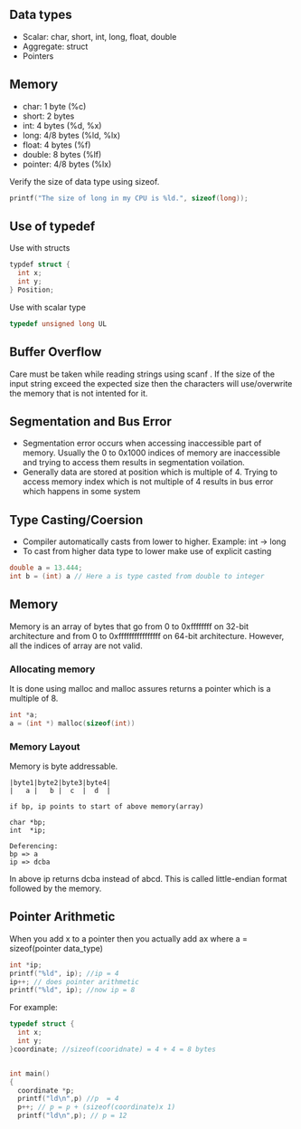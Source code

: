 ## Data types

- Scalar: char, short, int, long, float, double
- Aggregate: struct
- Pointers

## Memory

- char: 1 byte (%c)
- short: 2 bytes 
- int: 4 bytes (%d, %x)
- long: 4/8 bytes (%ld, %lx)
- float: 4 bytes (%f)
- double: 8 bytes (%lf)
- pointer: 4/8 bytes (%lx)

Verify the size of data type using sizeof.
```c
printf("The size of long in my CPU is %ld.", sizeof(long));
```

## Use of typedef

Use with structs
```c
typdef struct {
  int x;
  int y;
} Position;
```
Use with scalar type
```c
typedef unsigned long UL
```

## Buffer Overflow

Care must be taken while reading strings using scanf . If the size of the input string exceed the expected size then the characters will use/overwrite the memory that is not intented for it.

## Segmentation and Bus Error

- Segmentation error occurs when accessing inaccessible part of memory. Usually the 0 to 0x1000 indices of memory are inaccessible and trying to access them results in segmentation voilation. 
- Generally data are stored at position which is multiple of 4. Trying to access memory index which is not multiple of 4 results in bus error which happens in some system

## Type Casting/Coersion

- Compiler automatically casts from lower to higher. Example: int -> long
- To cast from higher data type to lower make use of explicit casting 
```c
double a = 13.444;
int b = (int) a // Here a is type casted from double to integer
```
## Memory

Memory is an array of bytes that go from 0 to 0xffffffff on 32-bit architecture and from 0 to 0xffffffffffffffff on 64-bit architecture. However, all the indices of array are not valid.  

### Allocating memory

It is done using malloc and malloc assures returns a pointer which is a multiple of 8.

```c
int *a;
a = (int *) malloc(sizeof(int))
```

### Memory Layout

Memory is byte addressable.
```
|byte1|byte2|byte3|byte4|
|   a |   b |  c  |  d  | 

if bp, ip points to start of above memory(array)

char *bp;
int  *ip;

Deferencing:
bp => a
ip => dcba
```

In above ip returns dcba instead of abcd. This is called little-endian format followed by the memory. 

## Pointer Arithmetic 

When you add x to a pointer then you actually add ax where a = sizeof(pointer data_type)

```c
int *ip;
printf("%ld", ip); //ip = 4
ip++; // does pointer arithmetic
printf("%ld", ip); //now ip = 8 
```

For example:
```c
typedef struct {
  int x;
  int y;
}coordinate; //sizeof(cooridnate) = 4 + 4 = 8 bytes


int main()
{
  coordinate *p;
  printf("ld\n",p) //p  = 4
  p++; // p = p + (sizeof(coordinate)x 1)
  printf("ld\n",p); // p = 12
```
